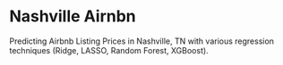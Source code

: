 # Nashville Airnbn
Predicting Airbnb Listing Prices in Nashville, TN with various regression techniques (Ridge, LASSO, Random Forest, XGBoost). 

